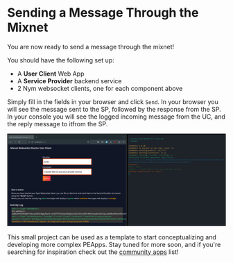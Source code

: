 # Sending a Message Through the Mixnet

You are now ready to send a message through the mixnet! 

You should have the following set up:

* A __User Client__ Web App 
* A __Service Provider__ backend service 
* 2 Nym websocket clients, one for each component above

Simply fill in the fields in your browser and click `Send`. In your browser you will see the message sent to the SP, followed by the response from the SP. In your console you will see the logged incoming message from the UC, and the reply message to itfrom the SP.  

<img src="../../images/tutorial_image_5.png"/>

This small project can be used as a template to start conceptualizing and developing more complex PEApps. Stay tuned for more soon, and if you're searching for inspiration check out the [community apps](../../community-resources/community-applications-and-guides.md) list! 



